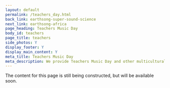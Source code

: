 ```yaml
---
layout: default
permalink: /teachers_day.html
back_link: earthsong-super-sound-science
next_link: earthsong-africa
page_heading: Teachers Music Day
body_id: teachers
page_title: teachers 
side_photos: Y 
display_footer: Y 
display_main_content: Y
meta_title: Teachers Music Day
meta_description: We provide Teachers Music Day and other multicultural music workshops for schools.
---
```

<p>The content for this page is still being constructed, but will be available soon.</p>
<div class="under_construction_sign"></div> 